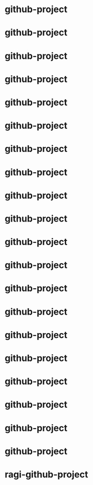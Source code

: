 # github-project
# github-project
# github-project
# github-project
# github-project
# github-project
# github-project
# github-project
# github-project
# github-project
# github-project
# github-project
# github-project
# github-project
# github-project
# github-project
# github-project
# github-project
# github-project
# github-project
# ragi-github-project
